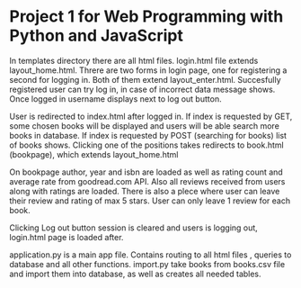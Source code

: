 # Project 1 for Web Programming with Python and JavaScript

In templates directory there are all html files. login.html file extends layout_home.html. Threre are two forms in login page, one for registering a second for logging in. Both of them extend layout_enter.html. Succesfully registered user can try log in, in case of incorrect data message shows. Once logged in username displays next to log out button.

User is redirected to index.html after logged in. If index is requested by GET, some chosen books will be displayed and users will be able search more books in database. If index is requested by POST (searching for books) list of books shows. Clicking one of the positions takes redirects to book.html (bookpage), which extends layout_home.html

On bookpage author, year and isbn are loaded as well as rating count and average rate from goodread.com API. Also all reviews received from users along with ratings are loaded. There is also a plece where user can leave their review and rating of max 5 stars. User can only leave 1 review for each book.

Clicking Log out button session is cleared and users is logging out, login.html page is loaded after.

application.py is a main app file. Contains routing to all html files , queries to database and all other functions.
import.py take books from books.csv file and import them into database, as well as creates all needed tables.
